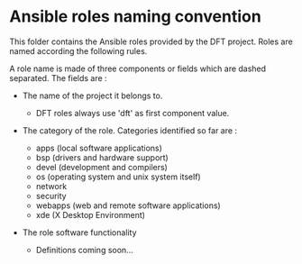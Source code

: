 <h1>Ansible roles naming convention
</h1>
This folder contains the Ansible roles provided by the DFT project.
Roles are named according the following rules.

A role name is made of three components or fields which are dashed separated. The fields are :

* The name of the project it belongs to.
  * DFT roles always use 'dft' as first component value.

* The category of the role. Categories identified so far are :
  * apps (local software applications)
  * bsp (drivers and hardware support)
  * devel (development and compilers)
  * os (operating system and unix system itself)
  * network
  * security
  * webapps (web and remote software applications)
  * xde (X Desktop Environment)
*  The role software functionality
    * Definitions coming soon...